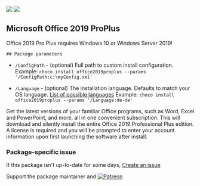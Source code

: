 [![](https://img.shields.io/chocolatey/v/office2019proplus?color=green&label=office2019proplus)](https://chocolatey.org/packages/office2019proplus) [![](https://img.shields.io/chocolatey/dt/office2019proplus)](https://chocolatey.org/packages/office2019proplus)

## Microsoft Office 2019 ProPlus

Office 2019 Pro Plus requires Windows 10 or Windows Server 2019!
     
    ## Package parameters
* `/ConfigPath` - (optional) Full path to custom install configuration.
Example: `choco install office2019proplus --params '/ConfigPath:c:\myConfig.xml'`

* `/Language` - (optional) The installation language. Defaults to match your OS language. [List of possible languages](https://docs.microsoft.com/en-us/deployoffice/overview-of-deploying-languages-in-office-365-proplus#languages-culture-codes-and-companion-proofing-languages)
Example: `choco install office2019proplus --params '/Language:de-de'`

Get the latest versions of your familiar Office programs, such as Word, Excel and PowerPoint, and more, all in one convenient
subscription. This will download and silently install the entire Office 2019 Professional Plus edition. A license is required
and you will be prompted to enter your account information upon first launching the software after install.

### Package-specific issue
If this package isn't up-to-date for some days, [Create an issue](https://github.com/tunisiano187/Chocolatey-packages/issues/new/choose)

Support the package maintainer and [![Patreon](https://cdn.jsdelivr.net/gh/tunisiano187/Chocolatey-packages@d15c4e19c709e7148588d4523ffc6dd3cd3c7e5e/icons/patreon.png)](https://www.patreon.com/tunisiano)
